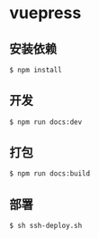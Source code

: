 # vuepress

## 安装依赖

``` sh
$ npm install
```

## 开发

``` sh
$ npm run docs:dev
```

## 打包

``` sh
$ npm run docs:build
```

## 部署
```
$ sh ssh-deploy.sh
```
